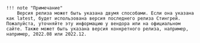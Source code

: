     !!! note "Примечание"
        Версия релиза может быть указана двумя способами. Если она указана как latest, будет использована версия последнего релиза Стингрей. Пожалуйста, уточняйте эту информацию у вендора или на официальном сайте. Также может быть указана версия конкретного релиза, например, например, 2022.08 или 2022.12.